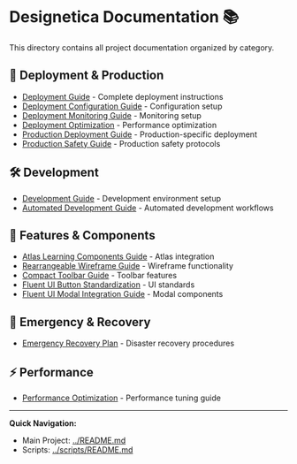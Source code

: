 # Designetica Documentation 📚

This directory contains all project documentation organized by category.

## 🚀 Deployment & Production

- [Deployment Guide](DEPLOYMENT_GUIDE.md) - Complete deployment instructions
- [Deployment Configuration Guide](DEPLOYMENT_CONFIGURATION_GUIDE.md) - Configuration setup
- [Deployment Monitoring Guide](DEPLOYMENT_MONITORING_GUIDE.md) - Monitoring setup
- [Deployment Optimization](DEPLOYMENT_OPTIMIZATION.md) - Performance optimization
- [Production Deployment Guide](PRODUCTION_DEPLOYMENT_GUIDE.md) - Production-specific deployment
- [Production Safety Guide](PRODUCTION_SAFETY_GUIDE.md) - Production safety protocols

## 🛠️ Development

- [Development Guide](DEVELOPMENT_GUIDE.md) - Development environment setup
- [Automated Development Guide](AUTOMATED_DEV_GUIDE.md) - Automated development workflows

## 🎨 Features & Components

- [Atlas Learning Components Guide](ATLAS_LEARNING_COMPONENTS_GUIDE.md) - Atlas integration
- [Rearrangeable Wireframe Guide](REARRANGEABLE_WIREFRAME_GUIDE.md) - Wireframe functionality
- [Compact Toolbar Guide](COMPACT_TOOLBAR_GUIDE.md) - Toolbar features
- [Fluent UI Button Standardization](FLUENT_UI_BUTTON_STANDARDIZATION.md) - UI standards
- [Fluent UI Modal Integration Guide](FLUENT_UI_MODAL_INTEGRATION_GUIDE.md) - Modal components

## 🚨 Emergency & Recovery

- [Emergency Recovery Plan](EMERGENCY_RECOVERY_PLAN.md) - Disaster recovery procedures

## ⚡ Performance

- [Performance Optimization](PERFORMANCE_OPTIMIZATION.md) - Performance tuning guide

---

**Quick Navigation:**

- Main Project: [../README.md](../README.md)
- Scripts: [../scripts/README.md](../scripts/README.md)
